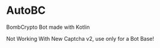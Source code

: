 # AutoBC
BombCrypto Bot made with Kotlin

Not Working With New Captcha v2, use only for a Bot Base!
